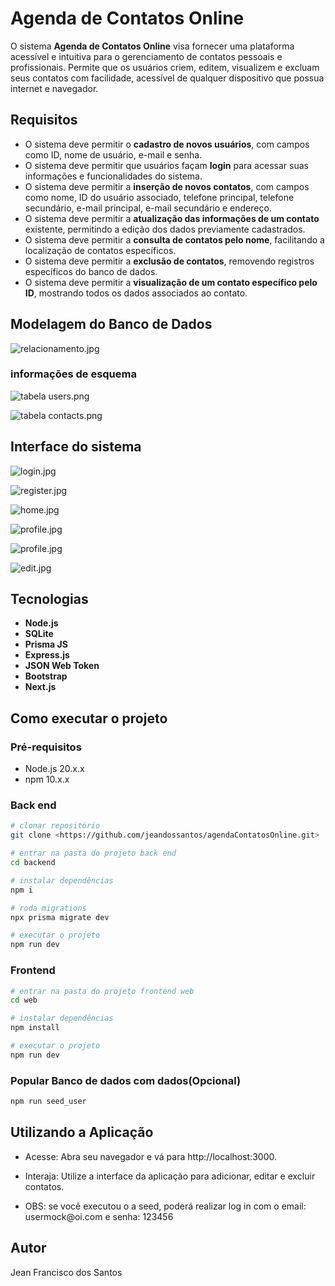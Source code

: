 # Agenda de Contatos Online

O sistema **Agenda de Contatos Online** visa fornecer uma plataforma acessível e intuitiva para o gerenciamento de contatos pessoais e profissionais. Permite que os usuários criem, editem, visualizem e excluam seus contatos com facilidade, acessível de qualquer dispositivo que possua internet e navegador.

## **Requisitos**

- O sistema deve permitir o **cadastro de novos usuários**, com campos como ID, nome de usuário, e-mail e senha.
- O sistema deve permitir que usuários façam **login** para acessar suas informações e funcionalidades do sistema.
- O sistema deve permitir a **inserção de novos contatos**, com campos como nome, ID do usuário associado, telefone principal, telefone secundário, e-mail principal, e-mail secundário e endereço.
- O sistema deve permitir a **atualização das informações de um contato** existente, permitindo a edição dos dados previamente cadastrados.
- O sistema deve permitir a **consulta de contatos pelo nome**, facilitando a localização de contatos específicos.
- O sistema deve permitir a **exclusão de contatos**, removendo registros específicos do banco de dados.
- O sistema deve permitir a **visualização de um contato específico pelo ID**, mostrando todos os dados associados ao contato.

## Modelagem do Banco de Dados

![relacionamento.jpg](https://github.com/jeandossantos/assets/blob/master/AgendaContatos/relacionamento.jpg)

### informações de esquema

![tabela users.png](https://github.com/jeandossantos/assets/blob/master/AgendaContatos/tabela%20users.png)

![tabela contacts.png](https://github.com/jeandossantos/assets/blob/master/AgendaContatos/tabela%20contacts.png)

## **Interface do sistema**
![login.jpg](https://github.com/jeandossantos/assets/blob/master/AgendaContatos/login.png)

![register.jpg](https://github.com/jeandossantos/assets/blob/master/AgendaContatos/register.png)

![home.jpg](https://github.com/jeandossantos/assets/blob/master/AgendaContatos/home.png)

![profile.jpg](https://github.com/jeandossantos/assets/blob/master/AgendaContatos/show%20contact.png)

![profile.jpg](https://github.com/jeandossantos/assets/blob/master/AgendaContatos/edit%20contact.png)

![edit.jpg](https://github.com/jeandossantos/assets/blob/master/AgendaContatos/profile.png)
## Tecnologias

- **Node.js**
- **SQLite**
- **Prisma JS**
- **Express.js**
- **JSON Web Token**
- **Bootstrap**
- **Next.js**

###

## Como executar o projeto

### Pré-requisitos

- Node.js 20.x.x
- npm 10.x.x

### Back end

```bash
# clonar repositório
git clone <https://github.com/jeandossantos/agendaContatosOnline.git>

# entrar na pasta do projeto back end
cd backend

# instalar dependências
npm i

# roda migrations
npx prisma migrate dev

# executar o projeto
npm run dev

```

### Frontend
```bash
# entrar na pasta do projeto frontend web
cd web

# instalar dependências
npm install

# executar o projeto
npm run dev

```

### Popular Banco de dados com dados(Opcional)
```bash
npm run seed_user
```

## Utilizando a Aplicação
- Acesse: Abra seu navegador e vá para http://localhost:3000.
- Interaja: Utilize a interface da aplicação para adicionar, editar e excluir contatos.

- OBS: se você executou o a seed, poderá realizar log in com o email: usermock&#64;oi.com e senha: 123456

## Autor
Jean Francisco dos Santos
